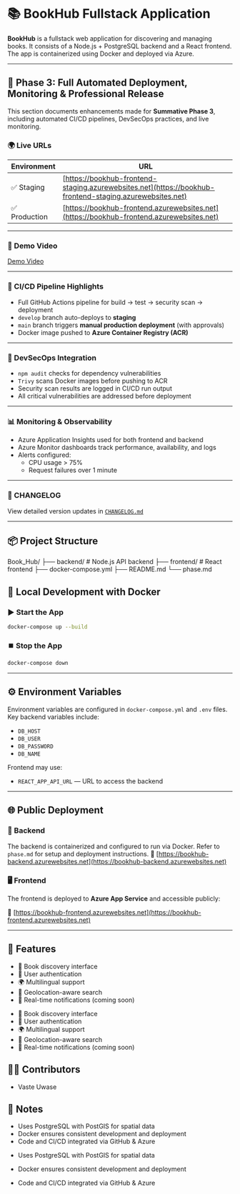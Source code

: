 
# 📚 BookHub Fullstack Application

**BookHub** is a fullstack web application for discovering and managing books. It consists of a Node.js + PostgreSQL backend and a React frontend. The app is containerized using Docker and deployed via Azure.

---

## 🚀 Phase 3: Full Automated Deployment, Monitoring & Professional Release

This section documents enhancements made for **Summative Phase 3**, including automated CI/CD pipelines, DevSecOps practices, and live monitoring.


### 🌍 Live URLs

| Environment | URL |
|-------------|-----|
| ✅ Staging   | [https://bookhub-frontend-staging.azurewebsites.net](https://bookhub-frontend-staging.azurewebsites.net) |
| ✅ Production| [https://bookhub-frontend.azurewebsites.net](https://bookhub-frontend.azurewebsites.net) |

---

### 🎥 Demo Video

[Demo Video](https://vimeo.com/1107766007/23277eae9f?ts=4000&share=copy)

---

### 🔁 CI/CD Pipeline Highlights

- Full GitHub Actions pipeline for build → test → security scan → deployment
- `develop` branch auto-deploys to **staging**
- `main` branch triggers **manual production deployment** (with approvals)
- Docker image pushed to **Azure Container Registry (ACR)**

---

### 🔐 DevSecOps Integration

- `npm audit` checks for dependency vulnerabilities
- `Trivy` scans Docker images before pushing to ACR
- Security scan results are logged in CI/CD run output
- All critical vulnerabilities are addressed before deployment

---

### 📊 Monitoring & Observability

- Azure Application Insights used for both frontend and backend
- Azure Monitor dashboards track performance, availability, and logs
- Alerts configured:
  - CPU usage > 75%
  - Request failures over 1 minute

---

### 📓 CHANGELOG

View detailed version updates in [`CHANGELOG.md`](./CHANGELOG.md)

---

## 📦 Project Structure

Book\_Hub/
├── backend/       # Node.js API backend
├── frontend/      # React frontend
├── docker-compose.yml
├── README.md
└── phase.md


## 🐳 Local Development with Docker

### ▶️ Start the App

```bash
docker-compose up --build
````

### ⏹️ Stop the App

```bash
docker-compose down
```

---

## ⚙️ Environment Variables

Environment variables are configured in `docker-compose.yml` and `.env` files. Key backend variables include:

- `DB_HOST`
- `DB_USER`
- `DB_PASSWORD`
- `DB_NAME`

Frontend may use:

- `REACT_APP_API_URL` — URL to access the backend

---

## 🌐 Public Deployment

### 🔧 Backend

The backend is containerized and configured to run via Docker. Refer to `phase.md` for setup and deployment instructions.
🔗 [https://bookhub-backend.azurewebsites.net](https://bookhub-backend.azurewebsites.net)

### 🖥️ Frontend

The frontend is deployed to **Azure App Service** and accessible publicly:

🔗 [https://bookhub-frontend.azurewebsites.net](https://bookhub-frontend.azurewebsites.net)

---

## 📝 Features


- 📖 Book discovery interface
- 🔐 User authentication
- 🌍 Multilingual support
- 📍 Geolocation-aware search
- 🔔 Real-time notifications (coming soon)


* 📖 Book discovery interface
* 🔐 User authentication
* 🌍 Multilingual support
* 📍 Geolocation-aware search
* 🔔 Real-time notifications (coming soon)


## 👩‍💻 Contributors

- Vaste Uwase

## 📄 Notes


- Uses PostgreSQL with PostGIS for spatial data
- Docker ensures consistent development and deployment
- Code and CI/CD integrated via GitHub & Azure

* Uses PostgreSQL with PostGIS for spatial data
* Docker ensures consistent development and deployment
* Code and CI/CD integrated via GitHub & Azure

  <!-- This change was made for peer review branch -->

